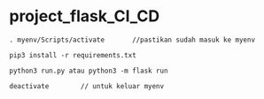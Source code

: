 # project_flask_CI_CD

    . myenv/Scripts/activate       //pastikan sudah masuk ke myenv 

    pip3 install -r requirements.txt

    python3 run.py atau python3 -m flask run

    deactivate        // untuk keluar myenv  
